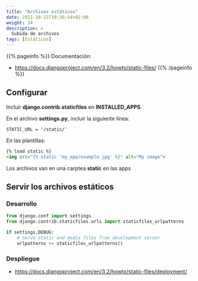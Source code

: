 ```yaml
---
title: "Archivos estáticos"
date: 2021-10-21T10:36:54+02:00
weight: 34
description: >
  Subida de archivos
tags: [Estáticos]
---
```


{{% pageinfo %}}
Documentación:
* https://docs.djangoproject.com/en/3.2/howto/static-files/ 
{{% /pageinfo %}}

## Configurar
Incluir **django.contrib.staticfiles** en  **INSTALLED_APPS**.

En el archivo **settings.py**, incluir la siguiente línea:

```STATIC_URL = '/static/'```

En las plantillas:

```html
{% load static %}
<img src="{% static 'my_app/example.jpg' %}" alt="My image">
```

Los archivos van en una carptea **static** en las apps

## Servir los archivos estáticos

### Desarrollo
```python
from django.conf import settings
from django.contrib.staticfiles.urls import staticfiles_urlpatterns

if settings.DEBUG:
    # Serve static and media files from development server
    urlpatterns += staticfiles_urlpatterns()

```

### Despliegue
* https://docs.djangoproject.com/en/3.2/howto/static-files/deployment/
  